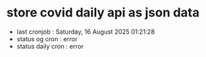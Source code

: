 # store covid daily api as json data

- last cronjob : Saturday, 16 August 2025 01:21:28
- status og cron : error
- status daily cron : error
      
      